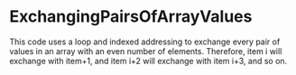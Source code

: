 # ExchangingPairsOfArrayValues
This code uses a loop and indexed addressing to 
exchange every pair of values in an array with an 
even number of elements. Therefore, item i will
exchange with item+1, and item i+2 will exchange
with item i+3, and so on.
